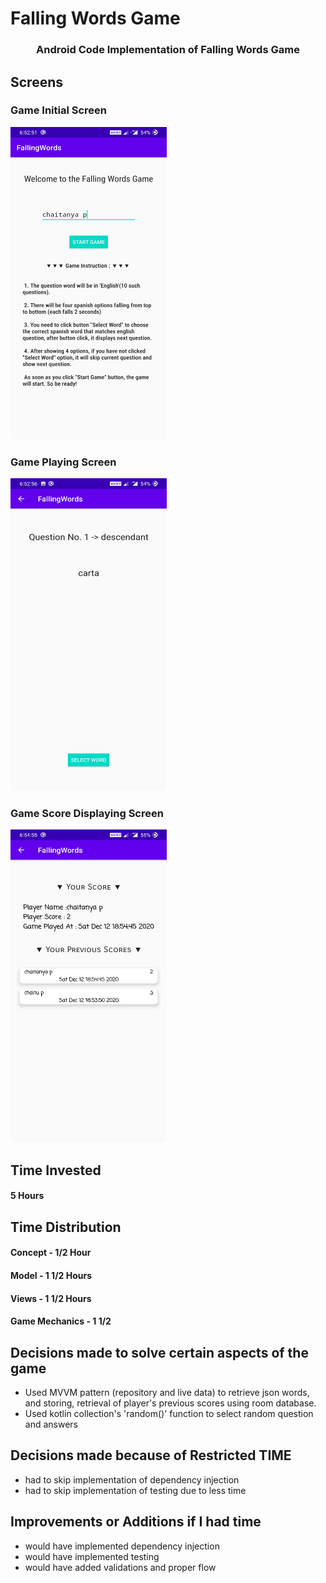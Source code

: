 # Falling Words Game

<p align="center">

<h3 align="center">Android Code Implementation of Falling Words Game</h3>

## Screens

### Game Initial Screen
<img src="./screens/Game starting screen.jpg" width="250" height="500">

### Game Playing Screen
<img src="./screens/Game play screen.jpg" width="250" height="500">

### Game Score Displaying Screen
<img src="./screens/Game score screen.jpg" width="250" height="500">



## Time Invested

#### 5 Hours

## Time Distribution
#### Concept - 1/2 Hour
#### Model - 1 1/2 Hours
#### Views - 1 1/2 Hours
#### Game Mechanics - 1 1/2


## Decisions made to solve certain aspects of the game
* Used MVVM pattern (repository and live data) to retrieve json words, and storing, retrieval of player's previous scores using room database.
* Used kotlin collection's 'random()' function to select random question and answers


## Decisions made because of Restricted TIME
* had to skip implementation of dependency injection
* had to skip implementation of testing due to less time

## Improvements or Additions if I had time
* would have implemented dependency injection
* would have implemented testing
* would have added validations and proper flow

